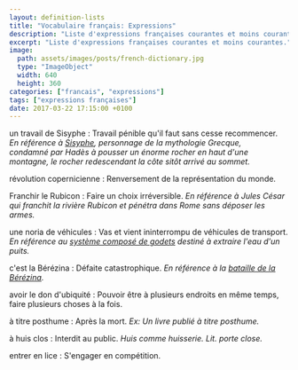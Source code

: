 ```yaml
---
layout: definition-lists
title: "Vocabulaire français: Expressions"
description: "Liste d'expressions françaises courantes et moins courantes."
excerpt: "Liste d'expressions françaises courantes et moins courantes."
image:
  path: assets/images/posts/french-dictionary.jpg
  type: "ImageObject"
  width: 640
  height: 360
categories: ["francais", "expressions"]
tags: ["expressions françaises"]
date: 2017-03-22 17:15:00 +0100
---
```


un travail de Sisyphe
: Travail pénible qu'il faut sans cesse recommencer.
*En référence à [Sisyphe](https://fr.wikipedia.org/wiki/Sisyphe), personnage de la mythologie Grecque, condamné par Hadès à pousser un énorme rocher en haut d'une montagne, le rocher redescendant la côte sitôt arrivé au sommet.*

révolution copernicienne
: Renversement de la représentation du monde.

Franchir le Rubicon
: Faire un choix irréversible.
*En référence à Jules César qui franchit la rivière Rubicon et pénétra dans Rome sans déposer les armes.*

une noria de véhicules
: Vas et vient ininterrompu de véhicules de transport.
*En référence au [système composé de godets](https://fr.wikipedia.org/wiki/Noria) destiné à extraire l'eau d'un puits.*

c'est la Bérézina
: Défaite catastrophique.
*En référence à la [bataille de la Bérézina](https://fr.wikipedia.org/wiki/Bataille_de_la_B%C3%A9r%C3%A9zina).*

avoir le don d'ubiquité
: Pouvoir être à plusieurs endroits en même temps, faire plusieurs choses à la fois.

à titre posthume
: Après la mort.
*Ex: Un livre publié à titre posthume.*

à huis clos
: Interdit au public.
*Huis comme huisserie. Lit. porte close.*

entrer en lice
: S'engager en compétition.
